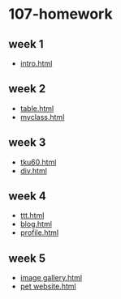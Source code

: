 # 107-homework
## week 1
* [intro.html](https://yabi0923.github.io/107-homework/w01/intro.html)

## week 2
* [table.html](https://yabi0923.github.io/107-homework/w02/table.html)
* [myclass.html](https://yabi0923.github.io/107-homework/w02/myclass.html)

## week 3
* [tku60.html](https://yabi0923.github.io/107-homework/w03/tku60.html)
* [div.html](https://yabi0923.github.io/107-homework/w03/div.html)

## week 4
* [ttt.html](https://yabi0923.github.io/107-homework/w04/ttt.html)
* [blog.html](https://yabi0923.github.io/107-homework/w04/blog.html)
* [profile.html](https://yabi0923.github.io/107-homework/w04/profile.html)

## week 5
* [image gallery.html](https://yabi0923.github.io/107-homework/w05/imagegallery.html)
* [pet website.html](https://yabi0923.github.io/107-homework/w05/petwebsite.html)
<!--stackedit_data:
eyJoaXN0b3J5IjpbLTQ0MjM3Nzk1NiwxMzU5NjQxMTQ2XX0=
-->